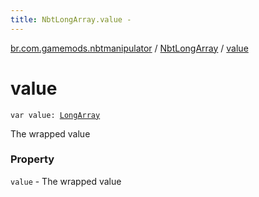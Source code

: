 ```yaml
---
title: NbtLongArray.value - 
---
```


[br.com.gamemods.nbtmanipulator](../index.html) / [NbtLongArray](index.html) / [value](./value.html)

# value

`var value: `[`LongArray`](https://kotlinlang.org/api/latest/jvm/stdlib/kotlin/-long-array/index.html)

The wrapped value

### Property

`value` - The wrapped value